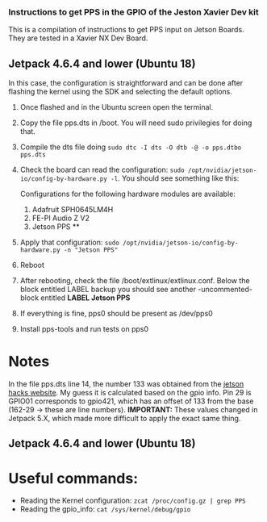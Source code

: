 ### Instructions to get PPS in the GPIO of the Jeston Xavier Dev kit
This is a compilation of instructions to get PPS input on Jetson Boards. They are tested in a Xavier NX Dev Board.

## Jetpack 4.6.4 and lower (Ubuntu 18)
In this case, the configuration is straightforward and can be done after flashing the kernel using the SDK and selecting the default options.

1. Once flashed and in the Ubuntu screen open the terminal.
2. Copy the file pps.dts in /boot. You will need sudo privilegies for doing that.
3. Compile the dts file doing ```sudo dtc -I dts -O dtb -@ -o pps.dtbo pps.dts```
4. Check the board can read the configuration: ``` sudo /opt/nvidia/jetson-io/config-by-hardware.py -l ```. You should see something like this:
    
    Configurations for the following hardware modules are available:
    1. Adafruit SPH0645LM4H
    2. FE-PI Audio Z V2
    3. Jetson PPS
    **
5. Apply that configuration: ```sudo /opt/nvidia/jetson-io/config-by-hardware.py -n "Jetson PPS"```
6. Reboot
7. After rebooting, check the file /boot/extlinux/extlinux.conf. Below the block entitled LABEL backup you should see another -uncommented- block entitled **LABEL Jetson PPS**
8. If everything is fine, pps0 should be present as /dev/pps0
9. Install pps-tools and run tests on pps0

# Notes
In the file pps.dts line 14, the number 133 was obtained from the [jetson hacks website](https://jetsonhacks.com/nvidia-jetson-xavier-nx-gpio-header-pinout/). My guess it is calculated based on the gpio info. Pin 29 is GPIO01 corresponds to gpio421, which has an offset of 133 from the base (162-29 -> these are line numbers). **IMPORTANT:** These values changed in Jetpack 5.X, which made more difficult to apply the exact same thing.


## Jetpack 4.6.4 and lower (Ubuntu 18)


# Useful commands:
- Reading the Kernel configuration: ```zcat /proc/config.gz | grep PPS```
- Reading the gpio_info: ```cat /sys/kernel/debug/gpio```


